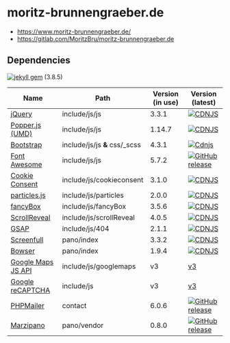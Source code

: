 # moritz-brunnengraeber.de

* https://www.moritz-brunnengraeber.de/
* https://gitlab.com/MoritzBru/moritz-brunnengraeber.de

## Dependencies

[![jekyll gem](https://img.shields.io/gem/v/jekyll.svg?label=jekyll+gem)](https://github.com/jekyll/jekyll/releases) (3.8.5)

| Name                                                                    | Path                          | Version (in use) | Version (latest)                                                                                                                         |
| ----------------------------------------------------------------------- | ----------------------------- | ---------------- | ---------------------------------------------------------------------------------------------------------------------------------------- |
| [jQuery](https://code.jquery.com)                                       | include/js/js                 | 3.3.1            | [![CDNJS](https://img.shields.io/cdnjs/v/jquery.svg)](https://cdnjs.com/libraries/jquery/)                                               |
| [Popper.js (UMD)](https://github.com/FezVrasta/popper.js)               | include/js/js                 | 1.14.7           | [![CDNJS](https://img.shields.io/cdnjs/v/popper.js.svg)](https://cdnjs.com/libraries/popper.js)                                          |
| [Bootstrap](https://getbootstrap.com/)                                  | include/js/js **&** css/_scss | 4.3.1            | [![Cdnjs](https://img.shields.io/cdnjs/v/twitter-bootstrap.svg)](https://cdnjs.com/libraries/twitter-bootstrap)                          |
| [Font Awesome](https://fontawesome.com/)                                | include/js/js                 | 5.7.2            | [![GitHub release](https://img.shields.io/github/release/FortAwesome/Font-Awesome.svg)](https://fontawesome.com/get-started/svg-with-js) |
| [Cookie Consent](https://cookieconsent.insites.com/ )                   | include/js/cookieconsent      | 3.1.0            | [![CDNJS](https://img.shields.io/cdnjs/v/cookieconsent2.svg)](https://cdnjs.com/libraries/cookieconsent2)                                |
| [particles.js](https://github.com/VincentGarreau/particles.js/)         | include/js/particles          | 2.0.0            | [![CDNJS](https://img.shields.io/cdnjs/v/particles.js.svg)](https://cdnjs.com/libraries/particles.js)                                    |
| [fancyBox](https://fancyapps.com/fancybox/3/)                           | include/js/fancyBox           | 3.5.6            | [![CDNJS](https://img.shields.io/cdnjs/v/fancybox.svg)](https://cdnjs.com/libraries/fancybox)                                            |
| [ScrollReveal](https://github.com/jlmakes/scrollreveal)                 | include/js/scrollReveal       | 4.0.5            | [![CDNJS](https://img.shields.io/cdnjs/v/scrollReveal.js.svg)](https://cdnjs.com/libraries/scrollReveal.js)                              |
| [GSAP](https://greensock.com/gsap)                                      | include/js/404                | 2.1.1            | [![CDNJS](https://img.shields.io/cdnjs/v/gsap.svg)](https://cdnjs.com/libraries/gsap)                                                    |
| [Screenfull](https://github.com/sindresorhus/screenfull.js)             | pano/index                    | 3.3.2            | [![CDNJS](https://img.shields.io/cdnjs/v/screenfull.js.svg)](https://cdnjs.com/libraries/screenfull.js)                                  |
| [Bowser](https://github.com/lancedikson/bowser)                         | pano/index                    | 1.9.4            | [![CDNJS](https://img.shields.io/cdnjs/v/bowser.svg)](https://cdnjs.com/libraries/bowser)                                                |
| [Google Maps JS API](https://developers.google.com/maps/documentation/) | include/js/googlemaps         | v3               | [v3](https://developers.google.com/maps/documentation/javascript/reference/3.exp/?hl=de)                                                 |
| [Google reCAPTCHA](https://developers.google.com/recaptcha/intro)       | include/js                    | v3               | [v3](https://developers.google.com/recaptcha/docs/v3)                                                                                    |
| [PHPMailer](https://github.com/PHPMailer/PHPMailer)                     | contact                       | 6.0.6            | [![GitHub release](https://img.shields.io/github/tag/PHPMailer/PHPMailer.svg)](https://github.com/PHPMailer/PHPMailer/releases)          |
| [Marzipano](http://www.marzipano.net/)                                  | pano/vendor                   | 0.8.0            | [![GitHub release](https://img.shields.io/github/tag/google/marzipano.svg?color=blue)](http://www.marzipano.net/)                        |

